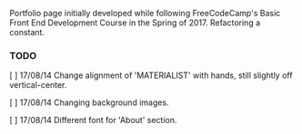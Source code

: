 Portfolio page initially developed while following FreeCodeCamp's Basic Front End Development Course in the Spring of 2017. Refactoring a constant.

### TODO
[ ] 17/08/14 Change alignment of 'MATERIALIST' with hands, still slightly off vertical-center.

[ ] 17/08/14 Changing background images.

[ ] 17/08/14 Different font for 'About' section.
